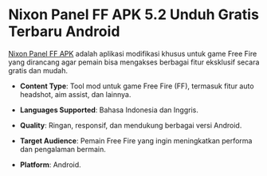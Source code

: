 ﻿# Nixon Panel FF APK 5.2 Unduh Gratis Terbaru Android

[Nixon Panel FF APK](https://apkeira.com/nixon-panel-ff/) adalah aplikasi modifikasi khusus untuk game Free Fire yang dirancang agar pemain bisa mengakses berbagai fitur eksklusif secara gratis dan mudah.

-   **Content Type**: Tool mod untuk game Free Fire (FF), termasuk fitur auto headshot, aim assist, dan lainnya.
    
-   **Languages Supported**: Bahasa Indonesia dan Inggris.
    
-   **Quality**: Ringan, responsif, dan mendukung berbagai versi Android.
    
-   **Target Audience**: Pemain Free Fire yang ingin meningkatkan performa dan pengalaman bermain.
    
-   **Platform**: Android.
